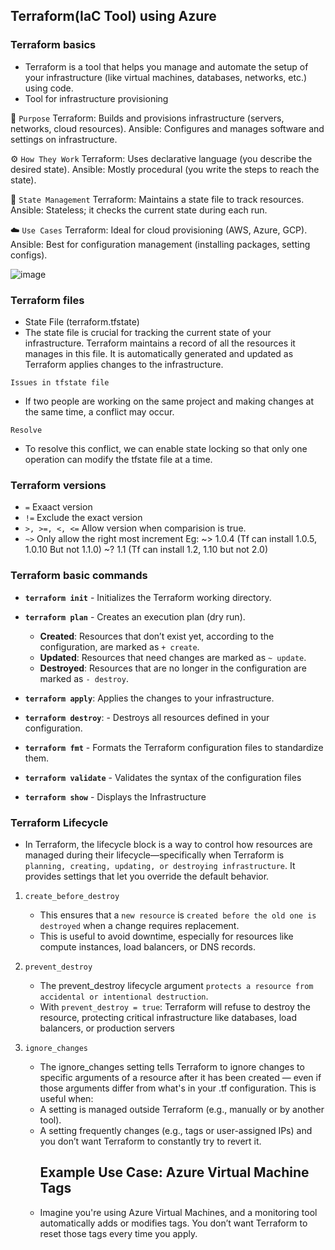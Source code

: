 ## Terraform(IaC Tool) using Azure
### Terraform basics
- Terraform is a tool that helps you manage and automate the setup of your infrastructure (like virtual machines, databases, networks, etc.) using code.
- Tool for infrastructure provisioning
  
🔧 `Purpose`
Terraform: Builds and provisions infrastructure (servers, networks, cloud resources).
Ansible: Configures and manages software and settings on infrastructure.

⚙️ `How They Work`
Terraform: Uses declarative language (you describe the desired state).
Ansible: Mostly procedural (you write the steps to reach the state).

🔁 `State Management`
Terraform: Maintains a state file to track resources.
Ansible: Stateless; it checks the current state during each run.

☁️ `Use Cases`
Terraform: Ideal for cloud provisioning (AWS, Azure, GCP).
Ansible: Best for configuration management (installing packages, setting configs).

![image](https://github.com/user-attachments/assets/8784567f-6f62-47b2-bb1c-3e836dc8ac90)


### Terraform files
- State File (terraform.tfstate)
 - The state file is crucial for tracking the current state of your infrastructure. Terraform maintains a record of all the resources it manages in this file. It is automatically generated and updated as Terraform applies changes to the infrastructure.

`Issues in tfstate file`
- If two people are working on the same project and making changes at the same time, a conflict may occur.

`Resolve`
- To resolve this conflict, we can enable state locking so that only one operation can modify the tfstate file at a time.

### Terraform versions
- `=` Exaact version
- `!=` Exclude the exact version
- `>, >=, <, <=` Allow version when comparision is true.
- `~>` Only allow the right most increment
	Eg: ~> 1.0.4 (Tf can install 1.0.5, 1.0.10 But not 1.1.0)
	    ~? 1.1 (Tf can install 1.2, 1.10 but not 2.0)



### Terraform basic commands
- **`terraform init`**    - Initializes the Terraform working directory.
- **`terraform plan`** - Creates an execution plan (dry run).
	-    **Created**: Resources that don’t exist yet, according to the configuration, are marked as `+ create`.
    -   **Updated**: Resources that need changes are marked as `~ update`.
    -   **Destroyed**: Resources that are no longer in the configuration are marked as `- destroy`.
      
- **`terraform apply`**: Applies the changes to your infrastructure.
- **`terraform destroy`**: -   Destroys all resources defined in your configuration.
- **`terraform fmt`** -   Formats the Terraform configuration files to standardize them.
- **`terraform validate`** - Validates the syntax of the configuration files
- **`terraform show`**  - Displays the Infrastructure


### Terraform Lifecycle
- In Terraform, the lifecycle block is a way to control how resources are managed during their lifecycle—specifically when Terraform is `planning, creating, updating, or destroying infrastructure`. It provides settings that let you override the default behavior.
 1. `create_before_destroy`
    - This ensures that a `new resource` is `created before the old one is destroyed` when a change requires replacement.
    - This is useful to avoid downtime, especially for resources like compute instances, load balancers, or DNS records.
 2. `prevent_destroy`

    - The prevent_destroy lifecycle argument `protects a resource from accidental or intentional destruction`.
    - With `prevent_destroy = true`: Terraform will refuse to destroy the resource, protecting critical infrastructure like databases, load balancers, or production servers
3. `ignore_changes`

    - The ignore_changes setting tells Terraform to ignore changes to specific arguments of a resource after it has been created — even if those arguments differ from what's in your .tf configuration. This is useful when:
    - A setting is managed outside Terraform (e.g., manually or by another tool).
    - A setting frequently changes (e.g., tags or user-assigned IPs) and you don’t want Terraform to constantly try to revert it.
      ## Example Use Case: Azure Virtual Machine Tags
	- Imagine you're using Azure Virtual Machines, and a monitoring tool automatically adds or modifies tags. You don’t want Terraform to reset those tags every time you apply.


##
